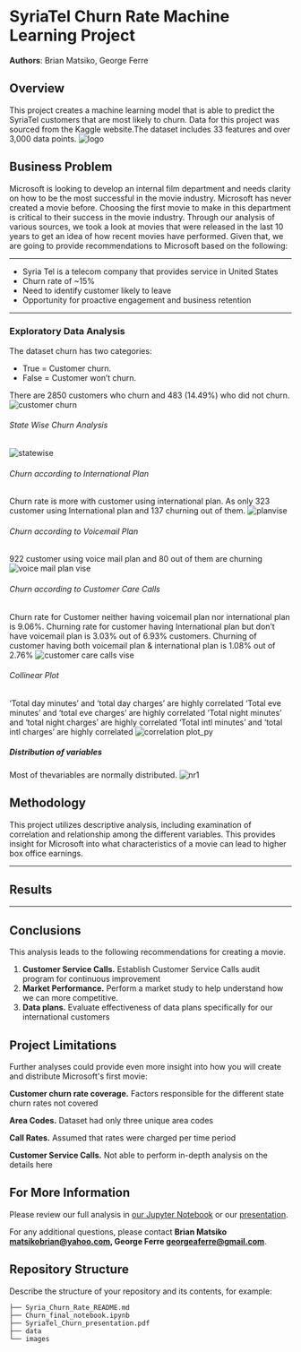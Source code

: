 # SyriaTel Churn Rate Machine Learning Project

**Authors**: Brian Matsiko, George Ferre

## Overview

This project creates a machine learning model that is able to predict the SyriaTel customers that are most likely to churn. Data for this project was sourced from the Kaggle website.The dataset includes 33 features and over 3,000 data points.
![logo](images/logo.jpeg)

## Business Problem

Microsoft is looking to develop an internal film department and needs clarity on how to be the most successful in the movie industry. Microsoft has never created a movie before. Choosing the first movie to make in this department is critical to their success in the movie industry. Through our analysis of various sources, we took a look at movies that were released in the last 10 years to get an idea of how recent movies have performed. Given that, we are going to provide recommendations to Microsoft based on the following:
***
* Syria Tel is a telecom company that provides service in United States
* Churn rate of ~15%
* Need to identify customer likely to leave
* Opportunity for proactive engagement and business retention
***

### Exploratory Data Analysis
The dataset churn has two categories:
* True = Customer churn.
* False = Customer won’t churn.

There are 2850 customers who churn and 483 (14.49%) who did not churn.
![customer churn](https://user-images.githubusercontent.com/20225277/46948212-de6c9880-d09a-11e8-8c32-3cb7587ba9fd.png)

###### State Wise Churn Analysis
![statewise](https://user-images.githubusercontent.com/20225277/46948261-065bfc00-d09b-11e8-9837-3f5fdfb42d2d.png)

###### Churn according to International Plan
Churn rate is more with customer using international plan. As only 323 customer
using International plan and 137 churning out of them.
![planvise](https://user-images.githubusercontent.com/20225277/46948340-5fc42b00-d09b-11e8-9be0-20c26b06ed21.png)

###### Churn according to Voicemail Plan
922 customer using voice mail plan and 80 out of them are churning
![voice mail plan vise](https://user-images.githubusercontent.com/20225277/46948361-74082800-d09b-11e8-9c83-f9a047633dfa.png)

###### Churn according to Customer Care Calls
Churn rate for Customer neither having voicemail plan nor international plan is
9.06%. Churning rate for customer having International plan but don’t have voicemail plan is
3.03% out of 6.93% customers. Churning of customer having both voicemail plan & international plan is 1.08% out of
2.76% 
![customer care calls vise](https://user-images.githubusercontent.com/20225277/46948289-2b506f00-d09b-11e8-8e39-1826c2a5eff8.png)

###### Collinear Plot
‘Total day minutes’ and ‘total day charges’ are highly correlated
‘Total eve minutes’ and ‘total eve charges’ are highly correlated
‘Total night minutes’ and ‘total night charges’ are highly correlated
‘Total intl minutes’ and ‘total intl charges’ are highly correlated
![correlation plot_py](https://user-images.githubusercontent.com/20225277/46948308-3dcaa880-d09b-11e8-8504-c9240fb55b92.png)

##### Distribution of variables
Most of thevariables are normally distributed.
![nr1](https://user-images.githubusercontent.com/20225277/46948317-49b66a80-d09b-11e8-8430-92757348c078.png)



## Methodology

This project utilizes descriptive analysis, including examination of correlation and relationship among the different variables. This provides insight for Microsoft into what characteristics of a movie can lead to higher box office earnings.

***

## Results


***


## Conclusions

This analysis leads to the following recommendations for creating a movie.
1. **Customer Service Calls.**
Establish Customer Service Calls audit program for continuous improvement
2. **Market Performance.**
Perform a market study to help understand how we can more competitive.
3. **Data plans.**
 Evaluate effectiveness of data plans  specifically for our international customers

## Project Limitations

Further analyses could provide even more insight into how you will create and distribute Microsoft's first movie:

**Customer churn rate coverage.**
Factors responsible for the different state churn rates not covered

**Area Codes.**
Dataset had only three unique area codes

**Call Rates.**
Assumed that rates were charged per time period 

**Customer Service Calls.**
Not able to perform in-depth analysis on the details here

## For More Information

Please review our full analysis in [our Jupyter Notebook](./Churn_final_notebook.ipynb) or our [presentation](./SyriaTel_Churn_presentation.pdf).

For any additional questions, please contact **Brian Matsiko matsikobrian@yahoo.com, George Ferre georgeaferre@gmail.com**.

## Repository Structure

Describe the structure of your repository and its contents, for example:

```
├── Syria_Churn_Rate_README.md                         
├── Churn_final_notebook.ipynb  
├── SyriaTel_Churn_presentation.pdf         
├── data                            
└── images
```


